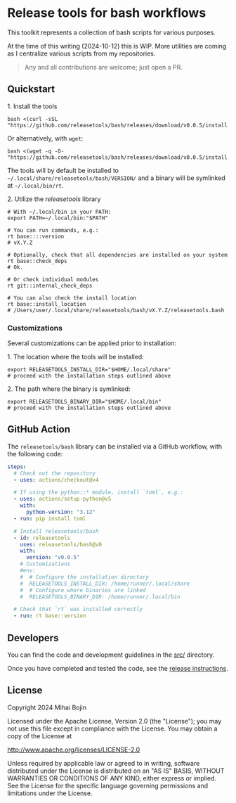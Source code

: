 # Release tools for bash workflows

This toolkit represents a collection of bash scripts for various purposes.

At the time of this writing (2024-10-12) this is WIP.
More utilities are coming as I centralize various scripts from my repositories.

> Any and all contributions are welcome; just open a PR.

## Quickstart

1\. Install the tools

```shell
bash <(curl -sSL "https://github.com/releasetools/bash/releases/download/v0.0.5/install.sh")
```

Or alternatively, with `wget`:

```shell
bash <(wget -q -O- "https://github.com/releasetools/bash/releases/download/v0.0.5/install.sh")
```

The tools will by default be installed to `~/.local/share/releasetools/bash/VERSION/` and a binary will be symlinked at `~/.local/bin/rt`.

2\. Utilize the _releasetools_ library

```shell
# With ~/.local/bin in your PATH:
export PATH=~/.local/bin:"$PATH"

# You can run commands, e.g.:
rt base::::version
# vX.Y.Z

# Optionally, check that all dependencies are installed on your system
rt base::check_deps
# Ok.

# Or check individual modules
rt git::internal_check_deps

# You can also check the install location
rt base::install_location
# /Users/user/.local/share/releasetools/bash/vX.Y.Z/releasetools.bash
```

### Customizations

Several customizations can be applied prior to installation:

1\. The location where the tools will be installed:

```shell
export RELEASETOOLS_INSTALL_DIR="$HOME/.local/share"
# proceed with the installation steps outlined above
```

2\. The path where the binary is symlinked:

```shell
export RELEASETOOLS_BINARY_DIR="$HOME/.local/bin"
# proceed with the installation steps outlined above
```

## GitHub Action

The `releasetools/bash` library can be installed via a GitHub workflow,
with the following code:

```yaml
steps:
  # Check out the repository
  - uses: actions/checkout@v4

  # If using the python::* module, install `toml`, e.g.:
  - uses: actions/setup-python@v5
    with:
      python-version: "3.12"
  - run: pip install toml

  # Install releasetools/bash
  - id: releasetools
    uses: releasetools/bash@v0
    with:
      version: "v0.0.5"
    # Customizations
    #env:
    #  # Configure the installation directory
    #  RELEASETOOLS_INSTALL_DIR: /home/runner/.local/share
    #  # Configure where binaries are linked
    #  RELEASETOOLS_BINARY_DIR: /home/runner/.local/bin

  # Check that `rt` was installed correctly
  - run: rt base::version
```

## Developers

You can find the code and development guidelines in the [src/](./src/) directory.

Once you have completed and tested the code, see the [release instructions](./scripts/#release-a-new-version).

## License

Copyright 2024 Mihai Bojin

Licensed under the Apache License, Version 2.0 (the "License");
you may not use this file except in compliance with the License.
You may obtain a copy of the License at

<http://www.apache.org/licenses/LICENSE-2.0>

Unless required by applicable law or agreed to in writing, software
distributed under the License is distributed on an "AS IS" BASIS,
WITHOUT WARRANTIES OR CONDITIONS OF ANY KIND, either express or implied.
See the License for the specific language governing permissions and
limitations under the License.
